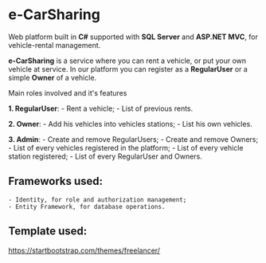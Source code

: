 # e-CarSharing
Web platform built in **C#** supported with **SQL Server** and **ASP.NET MVC**, for vehicle-rental management.

**e-CarSharing** is a service where you can rent a vehicle, or put your own vehicle at service.
In our platform you can register as a **RegularUser** or a simple **Owner** of a vehicle.

Main roles involved and it's features

**1.  RegularUser**:
      - Rent a vehicle;
      - List of previous rents.
  
**2.  Owner**:
      - Add his vehicles into vehicles stations;
      - List his own vehicles.
  
**3.  Admin**:
      - Create and remove RegularUsers;
      - Create and remove Owners;
      - List of every vehicles registered in the platform;
      - List of every vehicle station registered;
      - List of every RegularUser and Owners.
  
  
##  Frameworks used:
    - Identity, for role and authorization management;
    - Entity Framework, for database operations.

## Template used:
https://startbootstrap.com/themes/freelancer/
